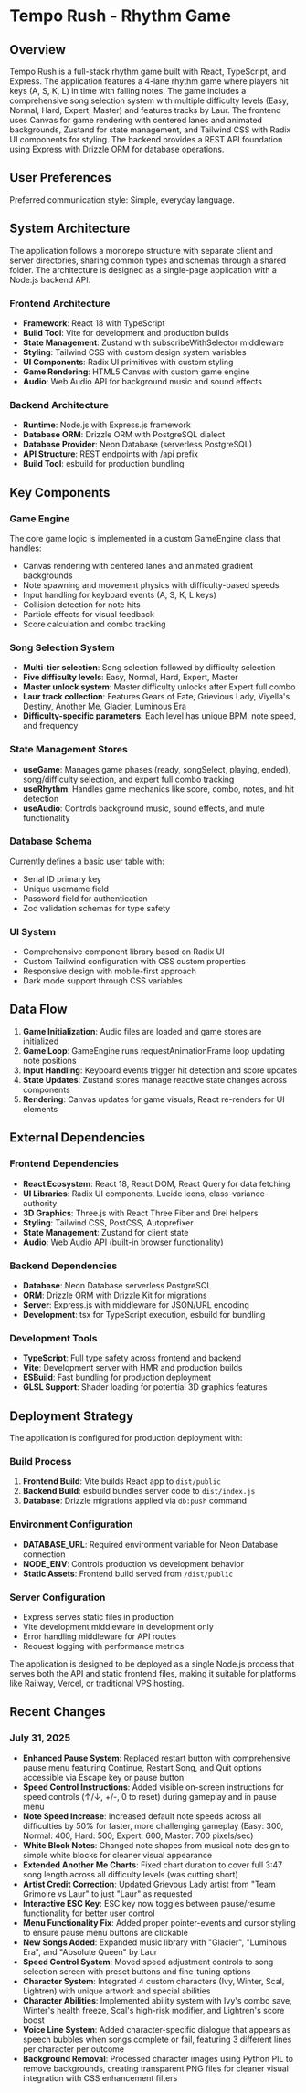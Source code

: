 # Tempo Rush - Rhythm Game

## Overview

Tempo Rush is a full-stack rhythm game built with React, TypeScript, and Express. The application features a 4-lane rhythm game where players hit keys (A, S, K, L) in time with falling notes. The game includes a comprehensive song selection system with multiple difficulty levels (Easy, Normal, Hard, Expert, Master) and features tracks by Laur. The frontend uses Canvas for game rendering with centered lanes and animated backgrounds, Zustand for state management, and Tailwind CSS with Radix UI components for styling. The backend provides a REST API foundation using Express with Drizzle ORM for database operations.

## User Preferences

Preferred communication style: Simple, everyday language.

## System Architecture

The application follows a monorepo structure with separate client and server directories, sharing common types and schemas through a shared folder. The architecture is designed as a single-page application with a Node.js backend API.

### Frontend Architecture
- **Framework**: React 18 with TypeScript
- **Build Tool**: Vite for development and production builds
- **State Management**: Zustand with subscribeWithSelector middleware
- **Styling**: Tailwind CSS with custom design system variables
- **UI Components**: Radix UI primitives with custom styling
- **Game Rendering**: HTML5 Canvas with custom game engine
- **Audio**: Web Audio API for background music and sound effects

### Backend Architecture
- **Runtime**: Node.js with Express.js framework
- **Database ORM**: Drizzle ORM with PostgreSQL dialect
- **Database Provider**: Neon Database (serverless PostgreSQL)
- **API Structure**: REST endpoints with /api prefix
- **Build Tool**: esbuild for production bundling

## Key Components

### Game Engine
The core game logic is implemented in a custom GameEngine class that handles:
- Canvas rendering with centered lanes and animated gradient backgrounds
- Note spawning and movement physics with difficulty-based speeds
- Input handling for keyboard events (A, S, K, L keys)
- Collision detection for note hits
- Particle effects for visual feedback
- Score calculation and combo tracking

### Song Selection System
- **Multi-tier selection**: Song selection followed by difficulty selection
- **Five difficulty levels**: Easy, Normal, Hard, Expert, Master
- **Master unlock system**: Master difficulty unlocks after Expert full combo
- **Laur track collection**: Features Gears of Fate, Grievious Lady, Viyella's Destiny, Another Me, Glacier, Luminous Era
- **Difficulty-specific parameters**: Each level has unique BPM, note speed, and frequency

### State Management Stores
- **useGame**: Manages game phases (ready, songSelect, playing, ended), song/difficulty selection, and expert full combo tracking
- **useRhythm**: Handles game mechanics like score, combo, notes, and hit detection
- **useAudio**: Controls background music, sound effects, and mute functionality

### Database Schema
Currently defines a basic user table with:
- Serial ID primary key
- Unique username field
- Password field for authentication
- Zod validation schemas for type safety

### UI System
- Comprehensive component library based on Radix UI
- Custom Tailwind configuration with CSS custom properties
- Responsive design with mobile-first approach
- Dark mode support through CSS variables

## Data Flow

1. **Game Initialization**: Audio files are loaded and game stores are initialized
2. **Game Loop**: GameEngine runs requestAnimationFrame loop updating note positions
3. **Input Handling**: Keyboard events trigger hit detection and score updates
4. **State Updates**: Zustand stores manage reactive state changes across components
5. **Rendering**: Canvas updates for game visuals, React re-renders for UI elements

## External Dependencies

### Frontend Dependencies
- **React Ecosystem**: React 18, React DOM, React Query for data fetching
- **UI Libraries**: Radix UI components, Lucide icons, class-variance-authority
- **3D Graphics**: Three.js with React Three Fiber and Drei helpers
- **Styling**: Tailwind CSS, PostCSS, Autoprefixer
- **State Management**: Zustand for client state
- **Audio**: Web Audio API (built-in browser functionality)

### Backend Dependencies
- **Database**: Neon Database serverless PostgreSQL
- **ORM**: Drizzle ORM with Drizzle Kit for migrations
- **Server**: Express.js with middleware for JSON/URL encoding
- **Development**: tsx for TypeScript execution, esbuild for bundling

### Development Tools
- **TypeScript**: Full type safety across frontend and backend
- **Vite**: Development server with HMR and production builds
- **ESBuild**: Fast bundling for production deployment
- **GLSL Support**: Shader loading for potential 3D graphics features

## Deployment Strategy

The application is configured for production deployment with:

### Build Process
1. **Frontend Build**: Vite builds React app to `dist/public`
2. **Backend Build**: esbuild bundles server code to `dist/index.js`
3. **Database**: Drizzle migrations applied via `db:push` command

### Environment Configuration
- **DATABASE_URL**: Required environment variable for Neon Database connection
- **NODE_ENV**: Controls production vs development behavior
- **Static Assets**: Frontend build served from `/dist/public`

### Server Configuration
- Express serves static files in production
- Vite development middleware in development only
- Error handling middleware for API routes
- Request logging with performance metrics

The application is designed to be deployed as a single Node.js process that serves both the API and static frontend files, making it suitable for platforms like Railway, Vercel, or traditional VPS hosting.

## Recent Changes

### July 31, 2025
- **Enhanced Pause System**: Replaced restart button with comprehensive pause menu featuring Continue, Restart Song, and Quit options accessible via Escape key or pause button
- **Speed Control Instructions**: Added visible on-screen instructions for speed controls (↑/↓, +/-, 0 to reset) during gameplay and in pause menu
- **Note Speed Increase**: Increased default note speeds across all difficulties by 50% for faster, more challenging gameplay (Easy: 300, Normal: 400, Hard: 500, Expert: 600, Master: 700 pixels/sec)
- **White Block Notes**: Changed note shapes from musical note design to simple white blocks for cleaner visual appearance
- **Extended Another Me Charts**: Fixed chart duration to cover full 3:47 song length across all difficulty levels (was cutting short)
- **Artist Credit Correction**: Updated Grievous Lady artist from "Team Grimoire vs Laur" to just "Laur" as requested
- **Interactive ESC Key**: ESC key now toggles between pause/resume functionality for better user control
- **Menu Functionality Fix**: Added proper pointer-events and cursor styling to ensure pause menu buttons are clickable
- **New Songs Added**: Expanded music library with "Glacier", "Luminous Era", and "Absolute Queen" by Laur
- **Speed Control System**: Moved speed adjustment controls to song selection screen with preset buttons and fine-tuning options
- **Character System**: Integrated 4 custom characters (Ivy, Winter, Scal, Lightren) with unique artwork and special abilities
- **Character Abilities**: Implemented ability system with Ivy's combo save, Winter's health freeze, Scal's high-risk modifier, and Lightren's score boost
- **Voice Line System**: Added character-specific dialogue that appears as speech bubbles when songs complete or fail, featuring 3 different lines per character per outcome
- **Background Removal**: Processed character images using Python PIL to remove backgrounds, creating transparent PNG files for cleaner visual integration with CSS enhancement filters